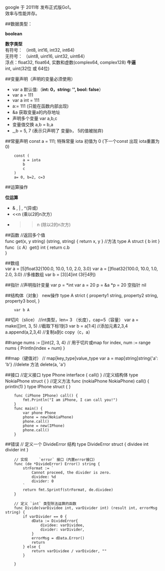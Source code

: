 google 于 2011年 发布正式版Go1。  
效率与性能并存。

##数据类型：  

**boolean**  

**数字类型**  
有符号： （int8, int16, int32, int64)  
无符号： （uint8, uint16, uint32, uint64）  
浮点：float32, float64, 实数和虚数(complex64, complex128)     **牛逼**  
int, uint(32位 或 64位)

##变量声明（声明的变量必须使用）
- var a 默认值:（**int: 0，string: '', bool: false**）
- var a = 111
- var a int = 111
- a:= 111 (只能在函数内部出现)
- &a 获取变量a的内存地址
- 声明多个变量 var a,b,c
- 变量值交换 a,b = b,a 
- _,b = 5, 7 (表示只声明了 变量b， 5的值被抛弃)

##常量声明
const a = 111;
特殊常量 iota 初值为 0  (下一个const 出现 iota重置为 0)

		const (
			a = iota
			b
			c
		)
		a= 0, b=2, c=3

##运算操作

 **位运算**  
	
- & , | , ^(异或)
- <<n	(乘以2的n次方）
- >>n	(除以2的n次方)

##函数
 		//返回多个值  
		func get(x, y string) (string, string) {
			return x, y
		}
		//方法
		type A struct {
			b int
		}
		func（c A）get() int {
			return c.b		
		}


##数组  
		var a = [5]float32{100.0, 10.0, 1.0, 2.0, 3.0}
		var a = []float32{100.0, 10.0, 1.0, 2.0, 3.0}
		//多维数组
		var b = [3][4]int (3行4列)

##指针
		//声明指针变量
		var p = *int
		var a = 20
		p = &a
		*p = 20
		空指针 nil

##结构体（对象）  new操作
		type A strict {
			property1 string,
			property2 string,
			property3 bool,
		}
		
		var b A

##切片（slice）
		//int类型，len= 3 （长度），cap=5（容量）
		var a = make([]int, 3, 5)
		//截取下标1到3
		var b = a[1:4]
		//添加元素2,3,4
		a.append(a,2,3,4)
		//复制a到c
		copy（c，a）
		
##range
		nums := []int{2, 3, 4}
		// 用于切片或map
		for index, num := range nums {
			Println(index + num)
		}

##map（键值对）
		// map[key_type]value_type
		var a = map[string]string{'a': 'b'}
		//delete 方法
		delete(a, 'a')

##接口
		//定义接口
		type Phone interface {
			call()
		}
		//定义结构体
		type NokiaPhone struct {
		}
		//定义方法
		func (nokiaPhone NokiaPhone) call() {
			println(1)
		}
		type IPhone struct {
		}
		
		func (iPhone IPhone) call() {
		    fmt.Println("I am iPhone, I can call you!")
		}
		func main() {
			var phone Phone
			phone = new(NokiaPhone)
			phone.call()
			phone = new(IPhone)
   			phone.call()	
		}

##错误
		// 定义一个 DivideError 结构
		type DivideError struct {
		    dividee int
		    divider int
		}
		
		// 实现     `error` 接口（内置error接口）
		func (de *DivideError) Error() string {
		    strFormat := `
			    Cannot proceed, the divider is zero.
			    dividee: %d
			    divider: 0
			`
		    return fmt.Sprintf(strFormat, de.dividee)
		}
		
		// 定义 `int` 类型除法运算的函数
		func Divide(varDividee int, varDivider int) (result int, errorMsg string) {
		    if varDivider == 0 {
		        dData := DivideError{
		            dividee: varDividee,
		            divider: varDivider,
		        }
		        errorMsg = dData.Error()
		        return
		    } else {
		        return varDividee / varDivider, ""
		    }
		
		}